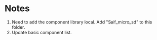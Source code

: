 # Notes

1. Need to add the component library local. Add "Saif_micro_sd" to this folder. 
1. Update basic component list. 